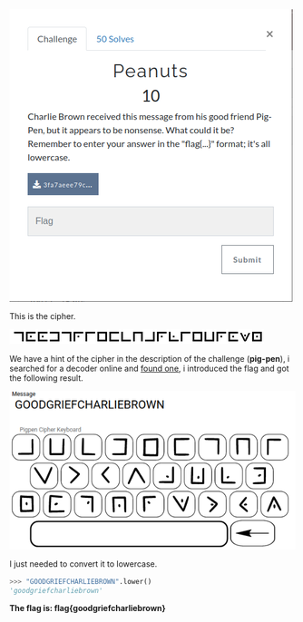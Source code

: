 <img src="img/challenge.png">

This is the cipher.

<img src="img/3fa7aeee79c660ea86111702f0d4953f.png">

We have a hint of the cipher in the description of the challenge (**pig-pen**), i searched for a decoder online and [found one](https://planetcalc.com/7842/), i introduced the flag and got the following result.


<img src="img/descifrado.png">

I just needed to convert it to lowercase.

```python
>>> "GOODGRIEFCHARLIEBROWN".lower()
'goodgriefcharliebrown'
```

**The flag is: flag{goodgriefcharliebrown}**
